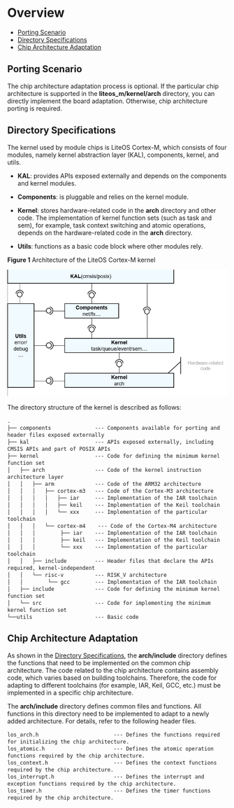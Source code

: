 # Overview<a name="EN-US_TOPIC_0000001063870592"></a>

-   [Porting Scenario](#section93781277367)
-   [Directory Specifications](#section18127744153119)
-   [Chip Architecture Adaptation](#section137431650339)

## Porting Scenario<a name="section93781277367"></a>

The chip architecture adaptation process is optional. If the particular chip architecture is supported in the  **liteos\_m/kernel/arch**  directory, you can directly implement the board adaptation. Otherwise, chip architecture porting is required.

## Directory Specifications<a name="section18127744153119"></a>

The kernel used by module chips is LiteOS Cortex-M, which consists of four modules, namely kernel abstraction layer \(KAL\), components, kernel, and utils.

-   **KAL**: provides APIs exposed externally and depends on the components and kernel modules.
-   **Components**: is pluggable and relies on the kernel module.

-   **Kernel**: stores hardware-related code in the  **arch**  directory and other code. The implementation of kernel function sets \(such as task and sem\), for example, task context switching and atomic operations, depends on the hardware-related code in the  **arch**  directory.
-   **Utils**: functions as a basic code block where other modules rely.

**Figure  1**  Architecture of the LiteOS Cortex-M kernel<a name="fig10838105524917"></a>  


![](figure/en-us_image_0000001072304191.png)

The directory structure of the kernel is described as follows:

```
.
├── components              --- Components available for porting and header files exposed externally
├── kal                     --- APIs exposed externally, including CMSIS APIs and part of POSIX APIs
├── kernel                  --- Code for defining the minimum kernel function set
│   ├── arch                --- Code of the kernel instruction architecture layer
│   │   ├── arm             --- Code of the ARM32 architecture
│   │   │   ├── cortex-m3   --- Code of the Cortex-M3 architecture
│   │   │   │   ├── iar     --- Implementation of the IAR toolchain
│   │   │   │   ├── keil    --- Implementation of the Keil toolchain
│   │   │   │   └── xxx     --- Implementation of the particular toolchain
│   │   │   └── cortex-m4    --- Code of the Cortex-M4 architecture
│   │   │        ├── iar    --- Implementation of the IAR toolchain
│   │   │        ├── keil   --- Implementation of the Keil toolchain
│   │   │        └── xxx    --- Implementation of the particular toolchain
│   │   ├── include         --- Header files that declare the APIs required, kernel-independent
│   │   └── risc-v          --- RISK_V architecture
│   │        └── gcc        --- Implementation of the IAR toolchain
│   ├── include             --- Code for defining the minimum kernel function set
│   └── src                 --- Code for implementing the minimum kernel function set
└──utils                    --- Basic code
```

## Chip Architecture Adaptation<a name="section137431650339"></a>

As shown in the  [Directory Specifications](#section18127744153119), the  **arch/include**  directory defines the functions that need to be implemented on the common chip architecture. The code related to the chip architecture contains assembly code, which varies based on building toolchains. Therefore, the code for adapting to different toolchains \(for example, IAR, Keil, GCC, etc.\) must be implemented in a specific chip architecture.

The  **arch/include**  directory defines common files and functions. All functions in this directory need to be implemented to adapt to a newly added architecture. For details, refer to the following header files.

```
los_arch.h                        --- Defines the functions required for initializing the chip architecture.
los_atomic.h                      --- Defines the atomic operation functions required by the chip architecture.
los_context.h                     --- Defines the context functions required by the chip architecture.
los_interrupt.h                   --- Defines the interrupt and exception functions required by the chip architecture.
los_timer.h                       --- Defines the timer functions required by the chip architecture.
```

